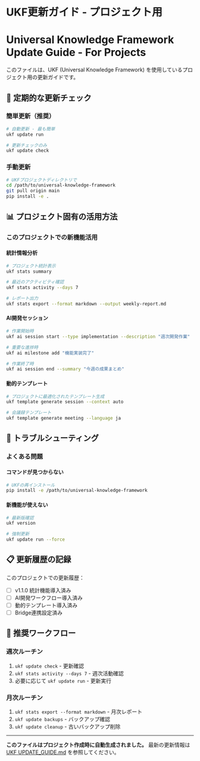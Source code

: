 # UKF更新ガイド - プロジェクト用
# Universal Knowledge Framework Update Guide - For Projects

このファイルは、UKF (Universal Knowledge Framework) を使用しているプロジェクト用の更新ガイドです。

## 🔄 定期的な更新チェック

### 簡単更新（推奨）
```bash
# 自動更新 - 最も簡単
ukf update run

# 更新チェックのみ
ukf update check
```

### 手動更新
```bash
# UKFプロジェクトディレクトリで
cd /path/to/universal-knowledge-framework
git pull origin main
pip install -e .
```

## 📊 プロジェクト固有の活用方法

### このプロジェクトでの新機能活用

#### 統計情報分析
```bash
# プロジェクト統計表示
ukf stats summary

# 最近のアクティビティ確認
ukf stats activity --days 7

# レポート出力
ukf stats export --format markdown --output weekly-report.md
```

#### AI開発セッション
```bash
# 作業開始時
ukf ai session start --type implementation --description "週次開発作業"

# 重要な進捗時
ukf ai milestone add "機能実装完了"

# 作業終了時
ukf ai session end --summary "今週の成果まとめ"
```

#### 動的テンプレート
```bash
# プロジェクトに最適化されたテンプレート生成
ukf template generate session --context auto

# 会議録テンプレート
ukf template generate meeting --language ja
```

## 🔧 トラブルシューティング

### よくある問題

#### コマンドが見つからない
```bash
# UKFの再インストール
pip install -e /path/to/universal-knowledge-framework
```

#### 新機能が使えない
```bash
# 最新版確認
ukf version

# 強制更新
ukf update run --force
```

## 📋 更新履歴の記録

このプロジェクトでの更新履歴：

- [ ] v1.1.0 統計機能導入済み
- [ ] AI開発ワークフロー導入済み  
- [ ] 動的テンプレート導入済み
- [ ] Bridge連携設定済み

## 🎯 推奨ワークフロー

### 週次ルーチン
1. `ukf update check` - 更新確認
2. `ukf stats activity --days 7` - 週次活動確認
3. 必要に応じて `ukf update run` - 更新実行

### 月次ルーチン
1. `ukf stats export --format markdown` - 月次レポート
2. `ukf update backups` - バックアップ確認
3. `ukf update cleanup` - 古いバックアップ削除

---

**このファイルはプロジェクト作成時に自動生成されました。**
最新の更新情報は [UKF UPDATE_GUIDE.md](https://github.com/smiyake/universal-knowledge-framework/blob/main/UPDATE_GUIDE.md) を参照してください。